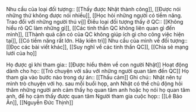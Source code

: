 
Nhu cầu của loại đối tượng:: [[Thấy được Nhật thành công]], [[Được nói những thứ không được nói nhiều]], [[Học hỏi những người có tiềm năng. Trao đổi với những người thú vị]]
Điều loại đối tượng thấy ở QC:: [[Không hiểu rõ QC làm những gì]], [[Các tinh thần QC không liên quan gì đến mình]], [[Thành quả cần có của QC không giúp ích gì cho công việc hiện tại]], [[Có tiềm năng rất lớn. Hãy kiên trì]]
Nhu cầu của mình về đối tượng:: [[Đọc các bài viết khác]], [[Suy nghĩ về các tinh thần QC]], [[Chia sẻ mạng lưới của họ]]

Họ được gì khi tham gia:: [[Được hiểu thêm về con người Nhật]]
Hoạt động dành cho họ:: [[Trò chuyện với sâu với những người quan tâm đến QC]]
Họ tham gia vào bước nào trong dự án:: [[Thấu cảm]]
Ghi chú:: Nhật nên tự mình trò chuyện với họ.  sau mỗi buổi họp, anh Nhật có thể chủ động hỏi thăm những người anh cảm thấy họ quan tâm anh hoặc họ nói họ quan tâm anh, để họ cảm thấy được quan tâm 
Người tham gia cuộc họp:: [[Lê Bảo Ân]], [[Nguyễn Đức Thịnh]]

